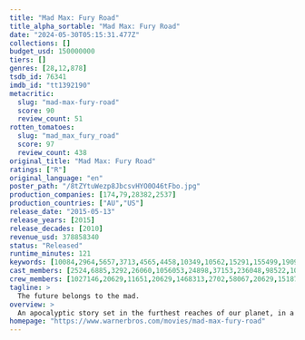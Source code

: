 ```yaml
---
title: "Mad Max: Fury Road"
title_alpha_sortable: "Mad Max: Fury Road"
date: "2024-05-30T05:15:31.477Z"
collections: []
budget_usd: 150000000
tiers: []
genres: [28,12,878]
tsdb_id: 76341
imdb_id: "tt1392190"
metacritic:
  slug: "mad-max-fury-road"
  score: 90
  review_count: 51
rotten_tomatoes:
  slug: "mad_max_fury_road"
  score: 97
  review_count: 438
original_title: "Mad Max: Fury Road"
ratings: ["R"]
original_language: "en"
poster_path: "/8tZYtuWezp8JbcsvHYO0O46tFbo.jpg"
production_companies: [174,79,28382,2537]
production_countries: ["AU","US"]
release_date: "2015-05-13"
release_years: [2015]
release_decades: [2010]
revenue_usd: 378858340
status: "Released"
runtime_minutes: 121
keywords: [10084,2964,5657,3713,4565,4458,10349,10562,15291,155499,190954,212516]
cast_members: [2524,6885,3292,26060,1056053,24898,37153,236048,98522,1036288,1278500,102603,59117,82437,1456888,66055]
crew_members: [1027146,20629,11651,20629,1468313,2702,58067,20629,1518756,59774,1451219,1296,8374,66897,1726512]
tagline: >
  The future belongs to the mad.
overview: >
  An apocalyptic story set in the furthest reaches of our planet, in a stark desert landscape where humanity is broken, and most everyone is crazed fighting for the necessities of life. Within this world exist two rebels on the run who just might be able to restore order.
homepage: "https://www.warnerbros.com/movies/mad-max-fury-road"
---
```

